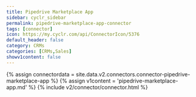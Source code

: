 ```yaml
---
title: Pipedrive Marketplace App
sidebar: cyclr_sidebar
permalink: pipedrive-marketplace-app-connector
tags: [connector]
icon: https://my.cyclr.com/api/ConnectorIcon/5376
default_header: false
category: CRMs
categories: [CRMs,Sales]
showv1content: false
---
```

{% assign connectordata = site.data.v2.connectors.connector-pipedrive-marketplace-app %}
{% assign v1content = 'pipedrive-marketplace-app.md' %}
{% include v2/connector/connector.html %}	
